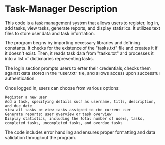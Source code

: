 # Task-Manager Description
This code is a task management system that allows users to register, log in, add tasks, view tasks, generate reports, and display statistics. It utilizes text files to store user data and task information.

The program begins by importing necessary libraries and defining constants. It checks for the existence of the "tasks.txt" file and creates it if it doesn't exist. Then, it reads task data from "tasks.txt" and processes it into a list of dictionaries representing tasks.

The login section prompts users to enter their credentials, checks them against data stored in the "user.txt" file, and allows access upon successful authentication.

Once logged in, users can choose from various options:

    Register a new user
    Add a task, specifying details such as username, title, description, and due date
    View all tasks or view tasks assigned to the current user
    Generate reports: user overview or task overview
    Display statistics, including the total number of users, tasks, completed tasks, uncompleted tasks, and overdue tasks

The code includes error handling and ensures proper formatting and data validation throughout the program.
